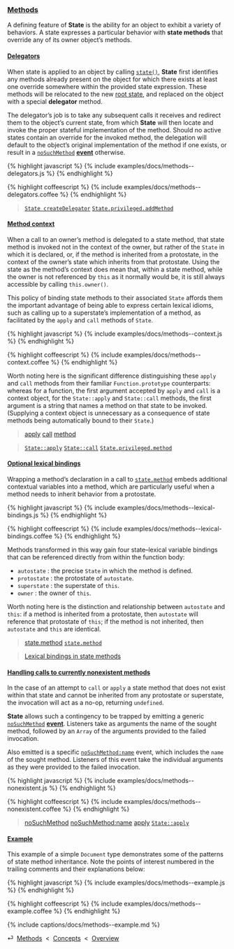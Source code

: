 ### [Methods](#concepts--methods)

A defining feature of **State** is the ability for an object to exhibit a variety of behaviors. A state expresses a particular behavior with **state methods** that override any of its owner object’s methods.

<div class="local-toc"></div>

#### [Delegators](#concepts--methods--delegators)

When state is applied to an object by calling [`state()`](#getting-started--the-state-function), **State** first identifies any methods already present on the object for which there exists at least one override somewhere within the provided state expression. These methods will be relocated to the new [root state](#concepts--inheritance--the-root-state), and replaced on the object with a special **delegator** method.

The delegator’s job is to take any subsequent calls it receives and redirect them to the object’s current state, from which **State** will then locate and invoke the proper stateful implementation of the method. Should no active states contain an override for the invoked method, the delegation will default to the object’s original implementation of the method if one exists, or result in a [`noSuchMethod`](#concepts--methods--nonexistent) [**event**](#concepts--events) otherwise.

{% highlight javascript %}
{% include examples/docs/methods--delegators.js %}
{% endhighlight %}

{% highlight coffeescript %}
{% include examples/docs/methods--delegators.coffee %}
{% endhighlight %}

> [`State createDelegator`](/source/#state--private--create-delegator)
> [`State.privileged.addMethod`](/source/#state--privileged--add-method)

#### [Method context](#concepts--methods--context)

When a call to an owner’s method is delegated to a state method, that state method is invoked not in the context of the owner, but rather of the `State` in which it is declared, or, if the method is inherited from a protostate, in the context of the owner’s state which inherits from that protostate. Using the state as the method’s context does mean that, within a state method, while the owner is not referenced by `this` as it normally would be, it is still always accessible by calling `this.owner()`.

This policy of binding state methods to their associated `State` affords them the important advantage of being able to express certain lexical idioms, such as calling up to a superstate’s implementation of a method, as facilitated by the `apply` and `call` methods of `State`.

{% highlight javascript %}
{% include examples/docs/methods--context.js %}
{% endhighlight %}

{% highlight coffeescript %}
{% include examples/docs/methods--context.coffee %}
{% endhighlight %}

Worth noting here is the significant difference distinguishing these `apply` and `call` methods from their familiar `Function.prototype` counterparts: whereas for a function, the first argument accepted by `apply` and `call` is a context object, for the `State::apply` and `State::call` methods, the first argument is a string that names a method on that state to be invoked. (Supplying a context object is unnecessary as a consequence of state methods being automatically bound to their `State`.)

> [apply](/api/#state--methods--apply)
> [call](/api/#state--methods--call)
> [method](/api/#state--methods--method)

> [`State::apply`](/source/#state--prototype--apply)
> [`State::call`](/source/#state--prototype--call)
> [`State.privileged.method`](/source/#state--privileged--method)

#### [Optional lexical bindings](#concepts--methods--lexical-bindings)

Wrapping a method’s declaration in a call to [`state.method`](/api/#module--method) embeds additional contextual variables into a method, which are particularly useful when a method needs to inherit behavior from a protostate.

{% highlight javascript %}
{% include examples/docs/methods--lexical-bindings.js %}
{% endhighlight %}

{% highlight coffeescript %}
{% include examples/docs/methods--lexical-bindings.coffee %}
{% endhighlight %}

Methods transformed in this way gain four state–lexical variable bindings that can be referenced directly from within the function body:

* `autostate` : the precise `State` in which the method is defined.
* `protostate` : the protostate of `autostate`.
* `superstate` : the superstate of `this`.
* `owner` : the owner of `this`.

Worth noting here is the distinction and relationship between `autostate` and `this`: if a method is inherited from a protostate, then `autostate` will reference that protostate of `this`; if the method is not inherited, then `autostate` and `this` are identical.

> [state.method](/api/#module--method)
> [`state.method`](/source/#module--method)

> [Lexical bindings in state methods](/blog/#lexical-bindings-in-state-methods)

#### [Handling calls to currently nonexistent methods](#concepts--methods--nonexistent)

In the case of an attempt to `call` or `apply` a state method that does not exist within that state and cannot be inherited from any protostate or superstate, the invocation will act as a no-op, returning `undefined`.

**State** allows such a contingency to be trapped by emitting a generic [`noSuchMethod`](/api/#state--events--no-such-method) [**event**](#concepts--events). Listeners take as arguments the name of the sought method, followed by an `Array` of the arguments provided to the failed invocation.

Also emitted is a specific [`noSuchMethod:name`](/api/#state--events--no-such-method-name) event, which includes the `name` of the sought method. Listeners of this event take the individual arguments as they were provided to the failed invocation.

{% highlight javascript %}
{% include examples/docs/methods--nonexistent.js %}
{% endhighlight %}

{% highlight coffeescript %}
{% include examples/docs/methods--nonexistent.coffee %}
{% endhighlight %}

> [noSuchMethod](/api/#state--events--no-such-method)
> [noSuchMethod:name](/api/#state--events--no-such-method-name)
> [apply](/api/#state--methods--apply)
> [`State::apply`](/source/#state--prototype--apply)

#### [Example](#concepts--methods--example)

This example of a simple `Document` type demonstrates some of the patterns of state method inheritance. Note the points of interest numbered in the trailing comments and their explanations below:

{% highlight javascript %}
{% include examples/docs/methods--example.js %}
{% endhighlight %}

{% highlight coffeescript %}
{% include examples/docs/methods--example.coffee %}
{% endhighlight %}

{% include captions/docs/methods--example.md %}

<div class="backcrumb">
⏎  <a class="section" href="#concepts--methods">Methods</a>  &lt;  <a href="#concepts">Concepts</a>  &lt;  <a href="#overview">Overview</a>
</div>

